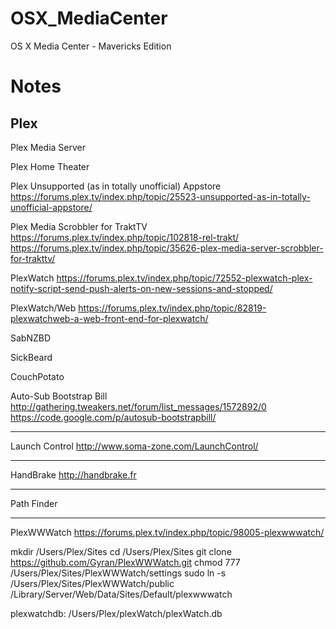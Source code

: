 OSX_MediaCenter
===============

OS X Media Center - Mavericks Edition


Notes
===============

Plex
-----

Plex Media Server

Plex Home Theater

Plex Unsupported (as in totally unofficial) Appstore
https://forums.plex.tv/index.php/topic/25523-unsupported-as-in-totally-unofficial-appstore/


Plex Media Scrobbler for TraktTV
https://forums.plex.tv/index.php/topic/102818-rel-trakt/
https://forums.plex.tv/index.php/topic/35626-plex-media-server-scrobbler-for-trakttv/

PlexWatch
https://forums.plex.tv/index.php/topic/72552-plexwatch-plex-notify-script-send-push-alerts-on-new-sessions-and-stopped/

PlexWatch/Web
https://forums.plex.tv/index.php/topic/82819-plexwatchweb-a-web-front-end-for-plexwatch/

SabNZBD

SickBeard

CouchPotato

Auto-Sub Bootstrap Bill
http://gathering.tweakers.net/forum/list_messages/1572892/0
https://code.google.com/p/autosub-bootstrapbill/

----------------

Launch Control
http://www.soma-zone.com/LaunchControl/

-----

HandBrake
http://handbrake.fr

-----

Path Finder

----------------

PlexWWWatch
https://forums.plex.tv/index.php/topic/98005-plexwwwatch/

mkdir /Users/Plex/Sites
cd /Users/Plex/Sites
git clone https://github.com/Gyran/PlexWWWatch.git
chmod 777 /Users/Plex/Sites/PlexWWWatch/settings
sudo ln -s /Users/Plex/Sites/PlexWWWatch/public /Library/Server/Web/Data/Sites/Default/plexwwwatch

plexwatchdb: /Users/Plex/plexWatch/plexWatch.db
